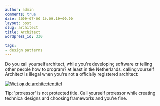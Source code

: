 ```yaml
---
author: admin
comments: true
date: 2009-07-06 20:09:19+00:00
layout: post
slug: architect
title: Architect
wordpress_id: 330

tags:
- design patterns
---
```


Do you call yourself architect, while you're developing software or telling other people how to program? At least in the Netherlands, calling yourself Architect is illegal when you're not a officially registered architect:


[![Wet op de architectentitel](http://www.architectenregister.nl/imgs/titles/3.gif)](http://www.architectenregister.nl/sba.php?p=3)







Tip: 'professor' is not protected title. Call yourself professor while creating technical designs and choosing frameworks and you're fine.
